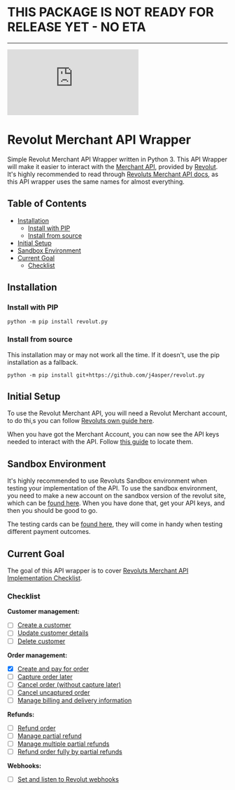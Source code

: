 # THIS PACKAGE IS NOT READY FOR RELEASE YET - NO ETA

---

[![GitHub](https://img.shields.io/github/license/j4asper/revolut.py?style=for-the-badge)](https://github.com/j4asper/revolut.py/blob/main/LICENSE)

# Revolut Merchant API Wrapper
Simple Revolut Merchant API Wrapper written in Python 3. This API Wrapper will make it easier to interact with the [Merchant API](https://developer.revolut.com/docs/accept-payments), provided by [Revolut](https://www.revolut.com/business/). It's highly recommended to read through [Revoluts Merchant API docs](https://developer.revolut.com/docs/merchant/merchant-api), as this API wrapper uses the same names for almost everything.

## Table of Contents

- [Installation](#installation)
  - [Install with PIP](#install-with-pip)
  - [Install from source](#install-from-source)
- [Initial Setup](#initial-setup)
- [Sandbox Environment](#sandbox-environment)
- [Current Goal](#current-goal)
  - [Checklist](#checklist)

## Installation

### Install with PIP

```console
python -m pip install revolut.py
```

### Install from source

This installation may or may not work all the time. If it doesn't, use the pip installation as a fallback.

```console
python -m pip install git+https://github.com/j4asper/revolut.py
```

## Initial Setup

To use the Revolut Merchant API, you will need a Revolut Merchant account, to do thi,s you can follow [Revoluts own guide here](https://developer.revolut.com/docs/guides/accept-payments/get-started/apply-for-a-merchant-account).

When you have got the Merchant Account, you can now see the API keys needed to interact with the API. Follow [this guide](https://developer.revolut.com/docs/guides/accept-payments/get-started/generate-the-api-key) to locate them.

## Sandbox Environment

It's highly recommended to use Revoluts Sandbox environment when testing your implementation of the API. To use the sandbox environment, you need to make a new account on the sandbox version of the revolut site, which can be [found here](https://sandbox-business.revolut.com/signup). When you have done that, get your API keys, and then you should be good to go.

The testing cards can be [found here](https://developer.revolut.com/docs/guides/accept-payments/get-started/test-in-the-sandbox-environment/test-cards), they will come in handy when testing different payment outcomes.

## Current Goal

The goal of this API wrapper is to cover [Revoluts Merchant API Implementation Checklist](https://developer.revolut.com/docs/guides/accept-payments/get-started/implementation-checklists).

### Checklist

**Customer management:**

- [ ] [Create a customer](https://github.com/j4asper/revolut.py/issues/15)
- [ ] [Update customer details](https://github.com/j4asper/revolut.py/issues/2)
- [ ] [Delete customer](https://github.com/j4asper/revolut.py/issues/3)

**Order management:**

- [x] [Create and pay for order](https://github.com/j4asper/revolut.py/issues/4)
- [ ] [Capture order later](https://github.com/j4asper/revolut.py/issues/5)
- [ ] [Cancel order (without capture later)](https://github.com/j4asper/revolut.py/issues/6)
- [ ] [Cancel uncaptured order](https://github.com/j4asper/revolut.py/issues/7)
- [ ] [Manage billing and delivery information](https://github.com/j4asper/revolut.py/issues/8)

**Refunds:**

- [ ] [Refund order](https://github.com/j4asper/revolut.py/issues/9)
- [ ] [Manage partial refund](https://github.com/j4asper/revolut.py/issues/10)
- [ ] [Manage multiple partial refunds](https://github.com/j4asper/revolut.py/issues/11)
- [ ] [Refund order fully by partial refunds](https://github.com/j4asper/revolut.py/issues/12)

**Webhooks:**

- [ ] [Set and listen to Revolut webhooks](https://github.com/j4asper/revolut.py/issues/13)
